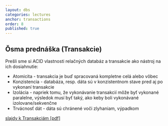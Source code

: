 ```yaml
---
layout: dbs
categories: lectures
anchor: transactions
order: 8
published: true
---
```

## Ǒsma prednáška (Transakcie)

Prešli sme si ACID vlastnosti relačných databáz a transakcie ako nástroj na ich dosiahnutie:

* Atomicita - transakcia je buď spracovaná kompletne celá alebo vôbec
* Konzistencia - databáza, resp. dáta sú v konzistentnom stave pred aj po vykonaní transakcie
* Izolácia - napriek tomu, že vykonávanie transakcií môže byť vykonané paralelne, výsledok musí byť taký, ako keby boli vykonávané izolovane/sekvenčne
* Trvácnosť dát - dáta sú chránené voči zlyhaniam, výpadkom

[slajdy k Transakciám [pdf]](/lectures/files/08_Transactions.pdf)
